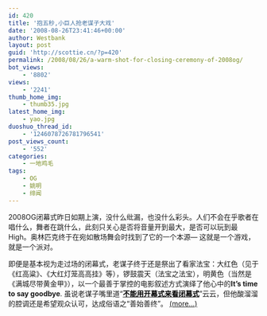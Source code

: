 ```yaml
---
id: 420
title: '抱五秒,小巨人抢老谋子大戏'
date: '2008-08-26T23:41:46+00:00'
author: Westbank
layout: post
guid: 'http://scottie.cn/?p=420'
permalink: /2008/08/26/a-warm-shot-for-closing-ceremony-of-2008og/
bot_views:
    - '8802'
views:
    - '2241'
thumb_home_img:
    - thumb35.jpg
latest_home_img:
    - yao.jpg
duoshuo_thread_id:
    - '1246078726781796541'
post_views_count:
    - '552'
categories:
    - 一地鸡毛
tags:
    - OG
    - 姚明
    - 绯闻
---
```


2008OG闭幕式昨日如期上演，没什么纰漏，也没什么彩头。人们不会在乎歌者在唱什么，舞者在跳什么，此刻只关心是否将音量开到最大，是否可以玩到最High。奥林匹克终于在宛如散场舞会时找到了它的一个本源— 这就是一个游戏，就是一个派对。

即便是基本视为走过场的闭幕式，老谋子终于还是祭出了看家法宝：大红色（见于《红高粱》、《大红灯笼高高挂》等），锣鼓震天（法宝之法宝），明黄色（当然是《满城尽带黄金甲》），以一个最善于掌控的电影叙述方式演绎了他心中的**It’s time to say goodbye**. 虽说老谋子嘴里道“[**<span style="color: #000000;">不能用开幕式来看闭幕式</span>**](http://2008.sina.com.cn/hx/other/2008-08-24/2231258307.shtml)”云云，但他酸溜溜的腔调还是希望观众认可，达成俗语之“善始善终”。 [<span aria-label="Continue reading 抱五秒,小巨人抢老谋子大戏">(more…)</span>](http://farbank.net/2008/08/26/a-warm-shot-for-closing-ceremony-of-2008og/#more-420)